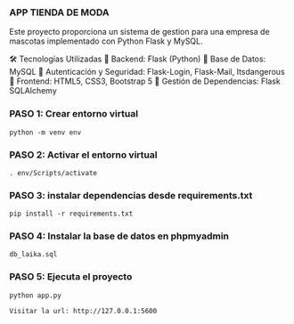 ### APP TIENDA DE MODA

Este proyecto proporciona un sistema de gestion para una empresa de mascotas
implementado con Python Flask y MySQL.

🛠️ Tecnologías Utilizadas
🔹 Backend: Flask (Python)
🔹 Base de Datos: MySQL
🔹 Autenticación y Seguridad: Flask-Login, Flask-Mail, Itsdangerous
🔹 Frontend: HTML5, CSS3, Bootstrap 5
🔹 Gestión de Dependencias: Flask SQLAlchemy

### PASO 1: Crear entorno virtual
	python -m venv env


### PASO 2: Activar el entorno virtual
	. env/Scripts/activate

### PASO 3: instalar dependencias desde requirements.txt
	pip install -r requirements.txt
	
### PASO 4: Instalar la base de datos en phpmyadmin
	db_laika.sql

### PASO 5: Ejecuta el proyecto
	python app.py
	
	Visitar la url: http://127.0.0.1:5600








	
